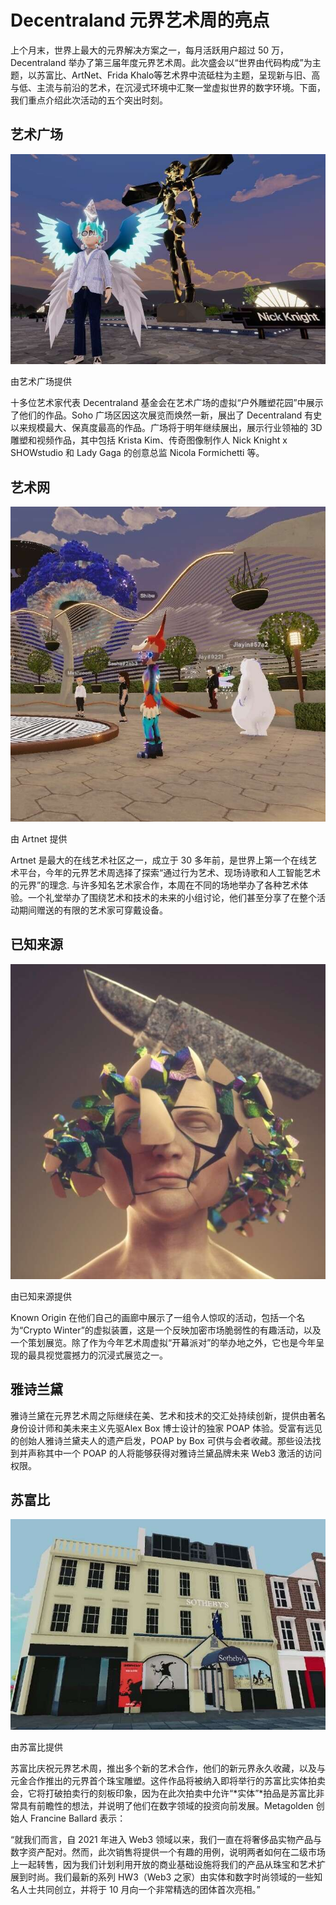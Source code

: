 # Decentraland 元界艺术周的亮点




上个月末，世界上最大的元界解决方案之一，每月活跃用户超过 50 万，Decentraland 举办了第三届年度元界艺术周。此次盛会以“世界由代码构成”为主题，以苏富比、ArtNet、Frida Khalo等艺术界中流砥柱为主题，呈现新与旧、高与低、主流与前沿的艺术，在沉浸式环境中汇聚一堂虚拟世界的数字环境。下面，我们重点介绍此次活动的五个突出时刻。



## 艺术广场

![Decentraland 元界艺术周的亮点](65.jpg)

由艺术广场提供



十多位艺术家代表 Decentraland 基金会在艺术广场的虚拟“户外雕塑花园”中展示了他们的作品。Soho 广场区因这次展览而焕然一新，展出了 Decentraland 有史以来规模最大、保真度最高的作品。广场将于明年继续展出，展示行业领袖的 3D 雕塑和视频作品，其中包括 Krista Kim、传奇图像制作人 Nick Knight x SHOWstudio 和 Lady Gaga 的创意总监 Nicola Formichetti 等。



## 艺术网

![Decentraland 元界艺术周的亮点](66.jpg)

由 Artnet 提供



Artnet 是最大的在线艺术社区之一，成立于 30 多年前，是世界上第一个在线艺术平台，今年的元界艺术周选择了探索“通过行为艺术、现场诗歌和人工智能艺术的元界”的理念. 与许多知名艺术家合作，本周在不同的场地举办了各种艺术体验。一个礼堂举办了围绕艺术和技术的未来的小组讨论，他们甚至分享了在整个活动期间赠送的有限的艺术家可穿戴设备。



## 已知来源

![Decentraland 元界艺术周的亮点](67.jpg)

由已知来源提供



Known Origin 在他们自己的画廊中展示了一组令人惊叹的活动，包括一个名为“Crypto Winter”的虚拟装置，这是一个反映加密市场脆弱性的有趣活动，以及一个策划展览。除了作为今年艺术周虚拟“开幕派对”的举办地之外，它也是今年呈现的最具视觉震撼力的沉浸式展览之一。 



## 雅诗兰黛

雅诗兰黛在元界艺术周之际继续在美、艺术和技术的交汇处持续创新，提供由著名身份设计师和美未来主义先驱Alex Box 博士设计的独家 POAP 体验。受富有远见的创始人雅诗兰黛夫人的遗产启发，POAP by Box 可供与会者收藏。那些设法找到并声称其中一个 POAP 的人将能够获得对雅诗兰黛品牌未来 Web3 激活的访问权限。



## 苏富比

![Decentraland 元界艺术周的亮点](68.jpg)

由苏富比提供



苏富比庆祝元界艺术周，推出多个新的艺术合作，他们的新元界永久收藏，以及与元金合作推出的元界首个珠宝雕塑。这件作品将被纳入即将举行的苏富比实体拍卖会，它将打破拍卖行的刻板印象，因为在此次拍卖中允许“*实体”*拍品是苏富比非常具有前瞻性的想法，并说明了他们在数字领域的投资向前发展。Metagolden 创始人 Francine Ballard 表示： 

“就我们而言，自 2021 年进入 Web3 领域以来，我们一直在将奢侈品实物产品与数字资产配对。然而，此次销售将提供一个有趣的用例，说明两者如何在二级市场上一起转售，因为我们计划利用开放的商业基础设施将我们的产品从珠宝和艺术扩展到时尚。我们最新的系列 HW3（Web3 之家）由实体和数字时尚领域的一些知名人士共同创立，并将于 10 月向一个非常精选的团体首次亮相。”
